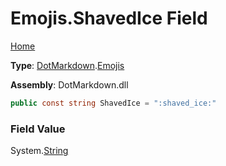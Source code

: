 # Emojis\.ShavedIce Field

[Home](../../../README.md)

**Type**: [DotMarkdown](../../README.md)\.[Emojis](../README.md)

**Assembly**: DotMarkdown\.dll

```csharp
public const string ShavedIce = ":shaved_ice:"
```

### Field Value

System\.[String](https://docs.microsoft.com/en-us/dotnet/api/system.string)